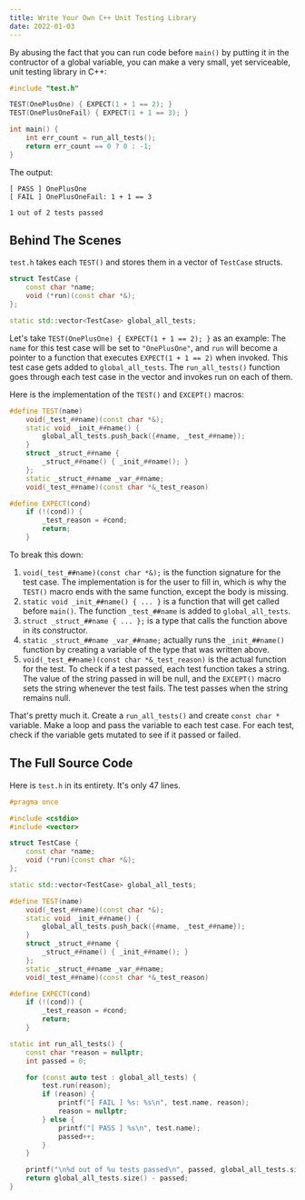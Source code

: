```yaml
---
title: Write Your Own C++ Unit Testing Library
date: 2022-01-03
---
```


By abusing the fact that you can run code before `main()` by putting it in the
contructor of a global variable, you can make a very small, yet serviceable,
unit testing library in C++:

```c++
#include "test.h"

TEST(OnePlusOne) { EXPECT(1 + 1 == 2); }
TEST(OnePlusOneFail) { EXPECT(1 + 1 == 3); }

int main() {
    int err_count = run_all_tests();
    return err_count == 0 ? 0 : -1;
}
```

The output:

```
[ PASS ] OnePlusOne
[ FAIL ] OnePlusOneFail: 1 + 1 == 3

1 out of 2 tests passed
```

## Behind The Scenes

`test.h` takes each `TEST()` and stores them in a vector of `TestCase` structs.

```c++
struct TestCase {
    const char *name;
    void (*run)(const char *&);
};

static std::vector<TestCase> global_all_tests;
```

Let's take `TEST(OnePlusOne) { EXPECT(1 + 1 == 2); }` as an example: The `name`
for this test case will be set to `"OnePlusOne"`, and `run` will become a
pointer to a function that executes `EXPECT(1 + 1 == 2)` when invoked.
This test case gets added to `global_all_tests`. The `run_all_tests()` function
goes through each test case in the vector and invokes run on each of them.

Here is the implementation of the `TEST()` and `EXCEPT()` macros:

```c++
#define TEST(name)                                                             \
    void(_test_##name)(const char *&);                                         \
    static void _init_##name() {                                               \
        global_all_tests.push_back({#name, _test_##name});                     \
    }                                                                          \
    struct _struct_##name {                                                    \
        _struct_##name() { _init_##name(); }                                   \
    };                                                                         \
    static _struct_##name _var_##name;                                         \
    void(_test_##name)(const char *&_test_reason)

#define EXPECT(cond)                                                           \
    if (!(cond)) {                                                             \
        _test_reason = #cond;                                                  \
        return;                                                                \
    }
```

To break this down:
  1. `void(_test_##name)(const char *&);` is the function signature for the test case.
     The implementation is for the user to fill in, which is why the `TEST()` macro
     ends with the same function, except the body is missing.
  2. `static void _init_##name() { ... }` is a function that will get called before `main()`.
     The function `_test_##name` is added to `global_all_tests`.
  3. `struct _struct_##name { ... };` is a type that calls the function above in its
     constructor.
  4. `static _struct_##name _var_##name;` actually runs the `_init_##name()` function
     by creating a variable of the type that was written above.
  5. `void(_test_##name)(const char *&_test_reason)` is the actual function for the test.
     To check if a test passed, each test function takes a string. The value of the
     string passed in will be null, and the `EXCEPT()` macro sets the string whenever
     the test fails. The test passes when the string remains null.

That's pretty much it. Create a `run_all_tests()` and create `const char *` variable.
Make a loop and pass the variable to each test case. For each test, check if the
variable gets mutated to see if it passed or failed.

## The Full Source Code

Here is `test.h` in its entirety. It's only 47 lines.

```c++
#pragma once

#include <cstdio>
#include <vector>

struct TestCase {
    const char *name;
    void (*run)(const char *&);
};

static std::vector<TestCase> global_all_tests;

#define TEST(name)                                                             \
    void(_test_##name)(const char *&);                                         \
    static void _init_##name() {                                               \
        global_all_tests.push_back({#name, _test_##name});                     \
    }                                                                          \
    struct _struct_##name {                                                    \
        _struct_##name() { _init_##name(); }                                   \
    };                                                                         \
    static _struct_##name _var_##name;                                         \
    void(_test_##name)(const char *&_test_reason)

#define EXPECT(cond)                                                           \
    if (!(cond)) {                                                             \
        _test_reason = #cond;                                                  \
        return;                                                                \
    }

static int run_all_tests() {
    const char *reason = nullptr;
    int passed = 0;

    for (const auto test : global_all_tests) {
        test.run(reason);
        if (reason) {
            printf("[ FAIL ] %s: %s\n", test.name, reason);
            reason = nullptr;
        } else {
            printf("[ PASS ] %s\n", test.name);
            passed++;
        }
    }

    printf("\n%d out of %u tests passed\n", passed, global_all_tests.size());
    return global_all_tests.size() - passed;
}
```
